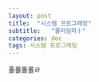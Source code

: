 ```yaml
---
layout: post
title:  "시스템 프로그래밍"
subtitle:   "몰라임마ㅏ"
categories: doc
tags: 시스템 프로그래밍
---
```




홀롤롤롤ㄹ

